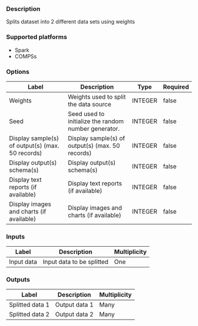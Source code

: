 ###  Description
Splits dataset into 2 different data sets using weights

###  Supported platforms
* Spark
* COMPSs

###  Options
| Label | Description | Type | Required |
|---|---|---|---|
| Weights | Weights used to split the data source | INTEGER | false |
| Seed | Seed used to initialize the random number generator. | INTEGER | false |
| Display sample(s) of output(s) (max. 50 records) | Display sample(s) of output(s) (max. 50 records) | INTEGER | false |
| Display output(s) schema(s) | Display output(s) schema(s) | INTEGER | false |
| Display text reports (if available) | Display text reports (if available) | INTEGER | false |
| Display images and charts (if available) | Display images and charts (if available) | INTEGER | false |

###  Inputs
| Label | Description | Multiplicity |
|---|---|---|
| Input data | Input data to be splitted | One |

###  Outputs
| Label | Description | Multiplicity |
|---|---|---|
| Splitted data 1 | Output data 1 | Many |
| Splitted data 2 | Output data 2 | Many |
